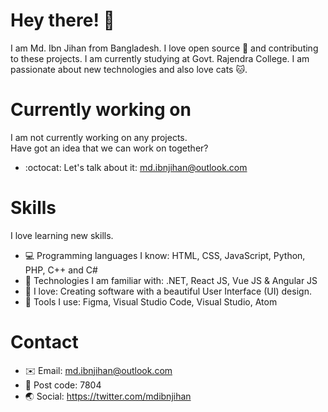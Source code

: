 # Hey there! 👋
I am Md. Ibn Jihan from Bangladesh. I love open source 🤍 and contributing to these projects. I am currently studying at Govt. Rajendra College. I am passionate about new technologies and also love cats 🐱.

# Currently working on
I am not currently working on any projects.<br>
Have got an idea that we can work on together?
- :octocat: Let's talk about it: md.ibnjihan@outlook.com

# Skills
I love learning new skills.
- 💻 Programming languages I know: HTML, CSS, JavaScript, Python, PHP, C++ and C#
- 🧠 Technologies I am familiar with: .NET, React JS, Vue JS & Angular JS
- 🎨 I love: Creating software with a beautiful User Interface (UI) design.
- 🔧 Tools I use: Figma, Visual Studio Code, Visual Studio, Atom

# Contact
- ✉️ Email: md.ibnjihan@outlook.com
- 📮 Post code: 7804
- 🌏 Social: https://twitter.com/mdibnjihan
